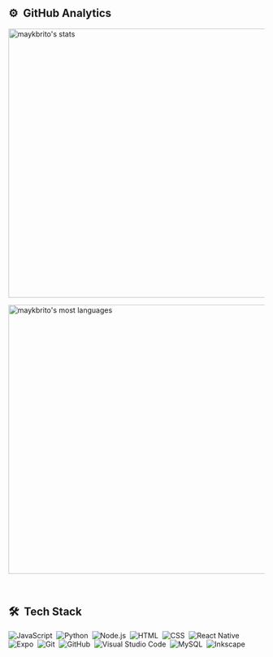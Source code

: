 ## ⚙️ &nbsp;GitHub Analytics

<p align="left">
<img width="530em" src="https://github-readme-stats.vercel.app/api?username=Aniiz&show_icons=true&theme=dark" alt="maykbrito's stats"/>
</p>
<p align="left">
<img width="530em" src="https://github-readme-stats.vercel.app/api/top-langs/?username=Aniiz&layout=compact&theme=dark" alt="maykbrito's most languages"/>
</p>

<br>


## 🛠 &nbsp;Tech Stack

![JavaScript](https://img.shields.io/badge/-JavaScript-05122A?style=flat&logo=javascript)&nbsp;
![Python](https://img.shields.io/badge/-Python-05122A?style=flat&logo=python)&nbsp;
![Node.js](https://img.shields.io/badge/-Node.js-05122A?style=flat&logo=node.js)&nbsp;
![HTML](https://img.shields.io/badge/-HTML-05122A?style=flat&logo=HTML5)&nbsp;
![CSS](https://img.shields.io/badge/-CSS-05122A?style=flat&logo=CSS3&logoColor=1572B6)&nbsp;
![React Native](https://img.shields.io/badge/-React-05122A?style=flat&logo=react)&nbsp;
![Expo](https://img.shields.io/badge/-Expo-05122A?style=flat&logo=expo)&nbsp;
![Git](https://img.shields.io/badge/-Git-05122A?style=flat&logo=git)&nbsp;
![GitHub](https://img.shields.io/badge/-GitHub-05122A?style=flat&logo=github)&nbsp;
![Visual Studio Code](https://img.shields.io/badge/-Visual%20Studio%20Code-05122A?style=flat&logo=visual-studio-code&logoColor=007ACC)&nbsp;
![MySQL](https://img.shields.io/badge/-MySQL-05122A?style=flat&logo=mysql)&nbsp;
![Inkscape](https://img.shields.io/badge/-Inkscape-05122A?style=flat&logo=Inkscape)&nbsp;

<br><br>
